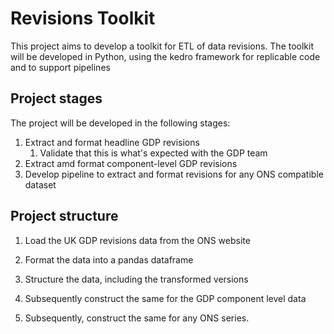 # Revisions Toolkit
This project aims to develop a toolkit for ETL of data revisions. The toolkit will be developed in Python, using the kedro framework for replicable code and to support pipelines

## Project stages
The project will be developed in the following stages:
1. Extract and format headline GDP revisions
    1. Validate that this is what's expected with the GDP team
2. Extract amd format component-level GDP revisions
3. Develop pipeline to extract and format revisions for any ONS compatible dataset

## Project structure
1. Load the UK GDP revisions data from the ONS website
2. Format the data into a pandas dataframe
3. Structure the data, including the transformed versions

4. Subsequently construct the same for the GDP component level data
5. Subsequently, construct the same for any ONS series.